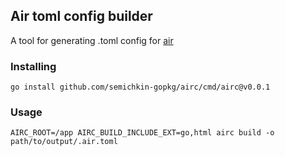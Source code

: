 ## Air toml config builder
A tool for generating .toml config for [air](https://github.com/cosmtrek/air)

### Installing
`go install github.com/semichkin-gopkg/airc/cmd/airc@v0.0.1`

### Usage
`AIRC_ROOT=/app AIRC_BUILD_INCLUDE_EXT=go,html airc build -o path/to/output/.air.toml`